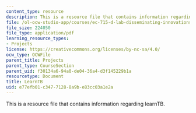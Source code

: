 ```yaml
---
content_type: resource
description: This is a resource file that contains information regarding learnTB.
file: /ol-ocw-studio-app/courses/ec-715-d-lab-disseminating-innovations-for-the-common-good-spring-2007/e77efb01c34771288a9be83cc03a1e2a_MITEC_715S07_learntb.pdf
file_size: 224050
file_type: application/pdf
learning_resource_types:
- Projects
license: https://creativecommons.org/licenses/by-nc-sa/4.0/
ocw_type: OCWFile
parent_title: Projects
parent_type: CourseSection
parent_uid: f30134a6-94a0-de04-36a4-d3f145229b1a
resourcetype: Document
title: LearnTB
uid: e77efb01-c347-7128-8a9b-e83cc03a1e2a
---
```

This is a resource file that contains information regarding learnTB.